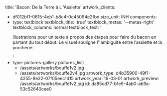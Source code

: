 title: 'Bacon: De la Terre à L''Assiette'
artwork_clients:
  - df012bf1-0615-4eb1-b8c4-0c45094e2fbd
size_unit: INH
components:
  -
    type: textblock
    textblock_title: 'true'
    textblock_metas: '--metas-right'
    textblock_columns: normal
    textblock_text: '<p>Illustrations pour un texte à propos des étapes pour faire du bacon en partant du tout début. Le visuel souligne l''ambiguïté entre l’assiette et la porcherie.</p>'
  -
    type: pictures-gallery
    pictures_list:
      - /assets/artworks/bouffe1v2.jpg
      - /assets/artworks/bouffe2v4.jpg
artwork_type: d4b35900-49f1-4255-9e22-07f05eec1d15
artwork_year: 16-03-01
artwork_preview: /assets/artworks/bouffe1v2.jpg
id: da85cd77-b1e9-4ab0-ab9a-53c52640cee0
